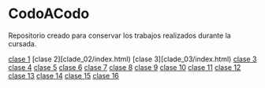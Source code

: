 # CodoACodo
Repositorio creado para conservar los trabajos realizados durante la cursada.

[clase 1](clase_01/FirsPage.html)
[clase 2][clade_02/index.html)
[clase 3][clade_03/index.html)
[clase 3](clase_3/index.html)
[clase 4](clase_4/index.html)
[clase 5](clase_5/index.html)
[clase 6](clase_6/index.html)
[clase 7](clase_7/index.html)
[clase 8](clase_8/index.html)
[clase 9](clase_9/index.html)
[clase 10](clase_10/index.html)
[clase 11](clase_11/index.html)
[clase 12](clase_12/index.html)
[clase 13](clase_13/index.html)
[clase 14](clase_14/index.html)
[clase 15](clase_15/index.html)
[clase 16](clase_16/index.html)